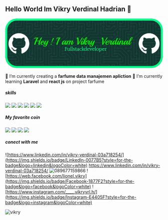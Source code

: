 ## Hello World Im Vikry Verdinal Hadrian 👋
![vikryverdinal](img/gihup.png)


<!--
**vikry46/vikry46** is a ✨ _special_ ✨ repository because its `README.md` (this file) appears on your GitHub profile.

Here are some ideas to get you started:

- 🔭 I’m currently working on ...
- 🌱 I’m currently learning ...
- 👯 I’m looking to collaborate on ...
- 🤔 I’m looking for help with ...
- 💬 Ask me about ...
- 📫 How to reach me: ...
- 😄 Pronouns: ...
- ⚡ Fun fact: ...
-->
🔭 I’m currently creating a **farfume data manajemen apliction** 
🌱 I’m currently learning **Laravel** and **react js** on project farfume
 ##### skills
 <img src="https://img.shields.io/badge/HTML5-E34F26?style=for-the-badge&logo=html5&logoColor=white" /> <img src="https://img.shields.io/badge/JavaScript-323330?style=for-the-badge&logo=javascript&logoColor=F7DF1E" /> <img src="https://img.shields.io/badge/CSS3-1572B6?style=for-the-badge&logo=css3&logoColor=white" /> <img src="https://img.shields.io/badge/PHP-777BB4?style=for-the-badge&logo=php&logoColor=white" /> <img src="https://img.shields.io/badge/Bootstrap-563D7C?style=for-the-badge&logo=bootstrap&logoColor=white" /> <img src="https://img.shields.io/badge/Laravel-FF2D20?style=for-the-badge&logo=laravel&logoColor=white" />


 ##### My favorite coin
  <img src="https://img.shields.io/badge/Bitcoin-000000?style=for-the-badge&logo=bitcoin&logoColor=whitee" /> <img src="https://img.shields.io/badge/Binance-FCD535?style=for-the-badge&logo=binance&logoColor=000" /> <img src="https://img.shields.io/badge/Solana-000?style=for-the-badge&logo=Solana&logoColor=9945FF" /> <img src="https://img.shields.io/badge/Ethereum-3C3C3D?style=for-the-badge&logo=Ethereum&logoColor=white" />

##### conect with me
![https://www.linkedin.com/in/vikry-verdinal-03a718254/](https://img.shields.io/badge/LinkedIn-0077B5?style=for-the-badge&logo=linkedin&logoColor=white) https://www.linkedin.com/in/vikry-verdinal-03a718254/ ![089677159866](https://img.shields.io/badge/WhatsApp-25D366?style=for-the-badge&logo=whatsapp&logoColor=white) ![https://web.facebook.com/lionel.vikry](https://img.shields.io/badge/Facebook-1877F2?style=for-the-badge&logo=facebook&logoColor=white) ![https://www.instagram.com/____.vikryvrl.h/](https://img.shields.io/badge/Instagram-E4405F?style=for-the-badge&logo=instagram&logoColor=white)

![vikry](https://media.giphy.com/media/PV7tMQ8izHPt9JxHAI/giphy.gif?cid=ecf05e475l6bu7zfy08uhjlsdqnyffwd5kfl9q440phxjefn&ep=v1_gifs_search&rid=giphy.gif&ct=g)
